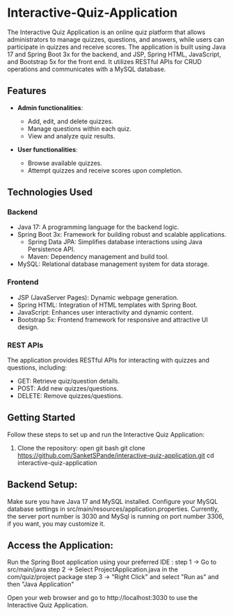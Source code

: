 # Interactive-Quiz-Application
The Interactive Quiz Application is an online quiz platform that allows administrators to manage quizzes, questions, and answers, while users can participate in quizzes and receive scores. 
The application is built using Java 17 and Spring Boot 3x for the backend, and JSP, Spring HTML, JavaScript, and Bootstrap 5x for the front end.
It utilizes RESTful APIs for CRUD operations and communicates with a MySQL database.

## Features

- **Admin functionalities**:
  - Add, edit, and delete quizzes.
  - Manage questions within each quiz.
  - View and analyze quiz results.

- **User functionalities**:
  - Browse available quizzes.
  - Attempt quizzes and receive scores upon completion.

## Technologies Used

### Backend

- Java 17: A programming language for the backend logic.
- Spring Boot 3x: Framework for building robust and scalable applications.
  - Spring Data JPA: Simplifies database interactions using Java Persistence API.
  - Maven: Dependency management and build tool.
- MySQL: Relational database management system for data storage.

### Frontend

- JSP (JavaServer Pages): Dynamic webpage generation.
- Spring HTML: Integration of HTML templates with Spring Boot.
- JavaScript: Enhances user interactivity and dynamic content.
- Bootstrap 5x: Frontend framework for responsive and attractive UI design.

### REST APIs

The application provides RESTful APIs for interacting with quizzes and questions, including:
- GET: Retrieve quiz/question details.
- POST: Add new quizzes/questions.
- DELETE: Remove quizzes/questions.

## Getting Started

Follow these steps to set up and run the Interactive Quiz Application:

1. Clone the repository:
   open git bash
   git clone https://github.com/SanketSPande/interactive-quiz-application.git
   cd interactive-quiz-application

## Backend Setup:

Make sure you have Java 17 and MySQL installed.
Configure your MySQL database settings in src/main/resources/application.properties.
Currently, the server port number is 3030 and MySql is running on port number 3306, if you want, you may customize it.


## Access the Application:

Run the Spring Boot application using your preferred IDE :
    step 1 -> Go to src/main/java 
    step 2 -> Select ProjectApplication.java in the com/quiz/project package
    step 3 -> "Right Click" and select "Run as" and then "Java Application"

Open your web browser and go to http://localhost:3030 to use the Interactive Quiz Application.

